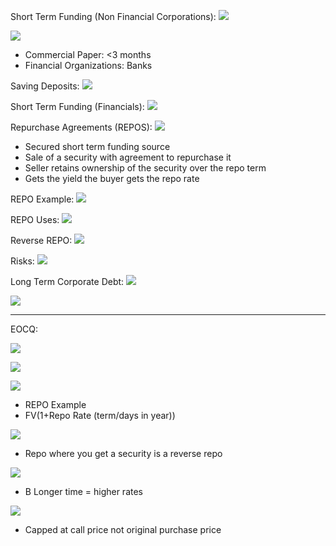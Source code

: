 


Short Term Funding (Non Financial Corporations):
![](https://i.imgur.com/Jl4NPXd.png)




![](https://i.imgur.com/kivJItB.png)
- Commercial Paper: <3 months
- Financial Organizations: Banks



Saving Deposits:
![](https://i.imgur.com/TYZhe9T.png)



Short Term Funding (Financials):
![](https://i.imgur.com/CnYVtV1.png)



Repurchase Agreements (REPOS):
![](https://i.imgur.com/zwyO6qc.png)
- Secured short term funding source
- Sale of a security with agreement to repurchase it
- Seller retains ownership of the security over the repo term
- Gets the yield the buyer gets the repo rate



REPO Example:
![](https://i.imgur.com/9jB6BcC.png)



REPO Uses:
![](https://i.imgur.com/3biBpzF.png)



Reverse REPO:
![](https://i.imgur.com/OoyfF3N.png)



Risks:
![](https://i.imgur.com/NhHS99w.png)



Long Term Corporate Debt:
![](https://i.imgur.com/nUGy4vM.png)


![](https://i.imgur.com/mAv0Nvp.png)


____
EOCQ:


![](https://i.imgur.com/LOnbahG.png)



![](https://i.imgur.com/GtVpkv2.png)



![](https://i.imgur.com/cU0pp77.png)
- REPO Example
- FV(1+Repo Rate (term/days in year))


![](https://i.imgur.com/ltFbiT9.png)
- Repo where you get a security is a reverse repo



![](https://i.imgur.com/4wtXvn4.png)
- B Longer time = higher rates



![](https://i.imgur.com/NoqDK8Z.png)
- Capped at call price not original purchase price
